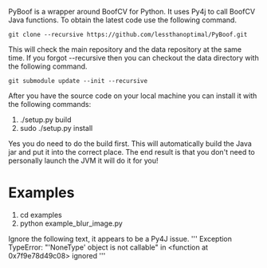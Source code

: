 PyBoof is a wrapper around BoofCV for Python.  It uses Py4j to call BoofCV Java functions.  To obtain the latest code use the following command.

```
git clone --recursive https://github.com/lessthanoptimal/PyBoof.git
```
This will check the main repository and the data repository at the same time.  If you forgot --recursive then you can
checkout the data directory with the following command.
```
git submodule update --init --recursive
```

After you have the source code on your local machine you can install it with the following commands:

1. ./setup.py build
2. sudo ./setup.py install

Yes you do need to do the build first.  This will automatically build the Java jar and put it into the correct place.
The end result is that you don't need to personally launch the JVM it will do it for you!

# Examples

1. cd examples
2. python example_blur_image.py

Ignore the following text, it appears to be a Py4J issue.
'''
Exception TypeError: "'NoneType' object is not callable" in <function <lambda> at 0x7f9e78d49c08> ignored
'''